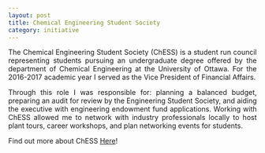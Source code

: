 ```yaml
---
layout: post
title: Chemical Engineering Student Society
category: initiative
---
```


<p align="justify">The Chemical Engineering Student Society (ChESS) is a student run council representing students pursuing an undergraduate degree offered by the department of Chemical Engineering at the University of Ottawa. For the 2016-2017 academic year I served as the Vice President of Financial Affairs. </p>

<p align="justify">Through this role I was responsible for: planning a balanced budget, preparing an audit for review by the Engineering Student Society, and aiding the executive with engineering endowment fund applications. Working with ChESS allowed me to network with industry professionals locally to host plant tours, career workshops, and plan networking events for students.</p>

<p align="justify">Find out more about ChESS <a href="www.chess.essaeg.ca/">Here</a>!</p>

